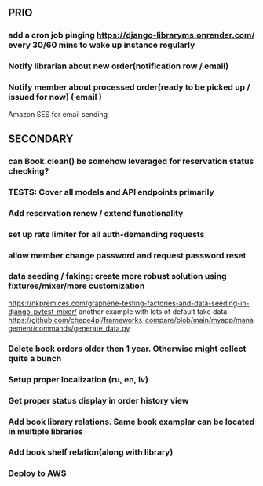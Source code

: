 ## PRIO

### add a cron job pinging https://django-libraryms.onrender.com/ every 30/60 mins to wake up instance regularly
### Notify librarian about new order(notification row / email)
### Notify member about processed order(ready to be picked up / issued for now) ( email )

Amazon SES for email sending

## SECONDARY
### can Book.clean() be somehow leveraged for reservation status checking?
### TESTS: Cover all models and API endpoints primarily
### Add reservation renew / extend functionality
### set up rate limiter for all auth-demanding requests
### allow member change password and request password reset
### data seeding / faking: create more robust solution using fixtures/mixer/more customization
https://nkpremices.com/graphene-testing-factories-and-data-seeding-in-django-pytest-mixer/
another example with lots of default fake data
https://github.com/chepe4pi/frameworks_compare/blob/main/myapp/management/commands/generate_data.py

### Delete book orders older then 1 year. Otherwise might collect quite a bunch

### Setup proper localization (ru, en, lv)

### Get proper status display in order history view


### Add book library relations. Same book examplar can be located in multiple libraries
### Add book shelf relation(along with library)
### Deploy to AWS
